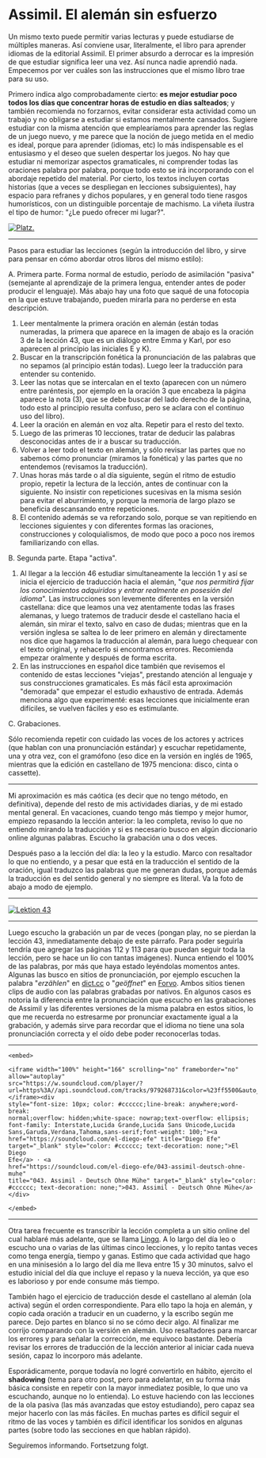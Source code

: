 # Assimil. El alemán sin esfuerzo


Un mismo texto puede permitir varias lecturas y puede estudiarse de múltiples
maneras. Así conviene usar, literalmente, el libro para aprender idiomas de la
editorial Assimil. El primer absurdo a derrocar es la impresión de que estudiar
significa leer una vez. Así nunca nadie aprendió nada. Empecemos por ver cuáles
son las instrucciones que el mismo libro trae para su uso.

Primero indica algo comprobadamente cierto: **es mejor estudiar poco
todos los días que concentrar horas de estudio en días salteados**; y
también recomienda no forzarnos, evitar considerar esta actividad como
un trabajo y no obligarse a estudiar si estamos mentalmente cansados.
Sugiere estudiar con la misma atención que emplearíamos para aprender
las reglas de un juego nuevo, y me parece que la noción de juego metida
en el medio es ideal, porque para aprender (idiomas, etc) lo más
indispensable es el entusiasmo y el deseo que suelen despertar los
juegos. No hay que estudiar ni memorizar aspectos gramaticales, ni
comprender todas las oraciones palabra por palabra, porque todo esto se
irá incorporando con el abordaje repetido del material. Por cierto, los
textos incluyen cortas historias (que a veces se despliegan en lecciones
subsiguientes), hay espacio para refranes y dichos populares, y en
general todo tiene rasgos humorísticos, con un distinguible porcentaje
de machismo. La viñeta ilustra el tipo de humor: \"¿Le puedo ofrecer mi
lugar?\".

[![Platz.](https://live.staticflickr.com/65535/50909611926_a4348e35f2_b.jpg)](https://live.staticflickr.com/65535/50909611926_a4348e35f2_b.jpg)

------------------------------------------------------------------------

Pasos para estudiar las lecciones (según la introducción del libro, y
sirve para pensar en cómo abordar otros libros del mismo estilo):

A.  Primera parte. Forma normal de estudio, período de asimilación
    \"pasiva\" (semejante al aprendizaje de la primera lengua, entender
    antes de poder producir el lenguaje). Más abajo hay una foto que
    saqué de una fotocopia en la que estuve trabajando, pueden mirarla
    para no perderse en esta descripción.

   1.  Leer mentalmente la primera oración en alemán (están todas
       numeradas, la primera que aparece en la imagen de abajo es la
       oración 3 de la lección 43, que es un diálogo entre Emma y Karl,
       por eso aparecen al principio las iniciales E y K).
   2.  Buscar en la transcripción fonética la pronunciación de las
       palabras que no sepamos (al principio están todas). Luego leer
       la traducción para entender su contenido.
   3.  Leer las notas que se intercalan en el texto (aparecen con un
       número entre paréntesis, por ejemplo en la oración 3 que
       encabeza la página aparece la nota (3), que se debe buscar del
       lado derecho de la página, todo esto al principio resulta
       confuso, pero se aclara con el continuo uso del libro).
   4.  Leer la oración en alemán en voz alta. Repetir para el resto del
       texto.
   5.  Luego de las primeras 10 lecciones, tratar de deducir las
       palabras desconocidas antes de ir a buscar su traducción.
   6.  Volver a leer todo el texto en alemán, y sólo revisar las partes
       que no sabemos cómo pronunciar (miramos la fonética) y las
       partes que no entendemos (revisamos la traducción).
   7.  Unas horas más tarde o al día siguiente, según el ritmo de
       estudio propio, repetir la lectura de la lección, antes de
       continuar con la siguiente. No insistir con repeticiones
       sucesivas en la misma sesión para evitar el aburrimiento, y
       porque la memoria de largo plazo se beneficia descansando entre
       repeticiones.
   8.  El contenido además se va reforzando solo, porque se van
       repitiendo en lecciones siguientes y con diferentes formas las
       oraciones, construcciones y coloquialismos, de modo que poco a
       poco nos iremos familiarizando con ellas.

B.  Segunda parte. Etapa \"activa\".

   1.  Al llegar a la lección 46 estudiar simultaneamente la lección 1
       y así se inicia el ejercicio de traducción hacia el alemán,
       \"*que nos permitirá fijar los conocimientos adquiridos y entrar
       realmente en posesión del idioma*\". Las instrucciones son
       levemente diferentes en la versión castellana: dice que leamos
       una vez atentamente todas las frases alemanas, y luego tratemos
       de traducir desde el castellano hacia el alemán, sin mirar el
       texto, salvo en caso de dudas; mientras que en la versión
       inglesa se saltea lo de leer primero en alemán y directamente
       nos dice que hagamos la traducción al alemán, para luego
       chequear con el texto original, y rehacerlo si encontramos
       errores. Recomienda empezar oralmente y después de forma
       escrita.
   2.  En las instrucciones en español dice también que revisemos el
       contenido de estas lecciones \"viejas\", prestando atención al
       lenguaje y sus construcciones gramaticales. Es más fácil esta
       aproximación \"demorada\" que empezar el estudio exhaustivo de
       entrada. Además menciona algo que experimenté: esas lecciones
       que inicialmente eran difíciles, se vuelven fáciles y eso es
       estimulante.

C.  Grabaciones.

   Sólo recomienda repetir con cuidado las voces de los actores y
   actrices (que hablan con una pronunciación estándar) y escuchar
   repetidamente, una y otra vez, con el gramófono (eso dice en la
   versión en inglés de 1965, mientras que la edición en castellano de
   1975 menciona: disco, cinta o cassette).

------------------------------------------------------------------------

Mi aproximación es más caótica (es decir que no tengo método, en
definitiva), depende del resto de mis actividades diarias, y de mi
estado mental general. En vacaciones, cuando tengo más tiempo y mejor
humor, empiezo repasando la lección anterior: la leo completa, reviso lo
que no entiendo mirando la traducción y si es necesario busco en algún
diccionario online algunas palabras. Escucho la grabación una o dos
veces.

Después paso a la lección del día: la leo y la estudio. Marco con
resaltador lo que no entiendo, y a pesar que está en la traducción el
sentido de la oración, igual traduzco las palabras que me generan dudas,
porque además la traducción es del sentido general y no siempre es
literal. Va la foto de abajo a modo de ejemplo.

------------------------------------------------------------------------

[![Lektion 43](https://live.staticflickr.com/65535/50909467391_5cf2e0ddc8_b.jpg)](https://live.staticflickr.com/65535/50909467391_0f00311de7_o.jpg)

------------------------------------------------------------------------

Luego escucho la grabación un par de veces (pongan play, no se pierdan
la lección 43, inmediatamente debajo de este párrafo. Para poder
seguirla tendría que agregar las páginas 112 y 113 para que puedan
seguir toda la lección, pero se hace un lío con tantas imágenes). Nunca
entiendo el 100% de las palabras, por más que haya estado leyéndolas
momentos antes. Algunas las busco en sitios de pronunciación, por
ejemplo escuchen la palabra \"*erzählen*\" en
[dict.cc](https://www.dict.cc/?s=erz%C3%A4hlen) o \"*geöffnet*\" en
[Forvo](https://forvo.com/word/ge%C3%B6ffnet/#de). Ambos sitios tienen
clips de audio con las palabras grabadas por nativos. En algunos casos
es notoria la diferencia entre la pronunciación que escucho en las
grabaciones de Assimil y las diferentes versiones de la misma palabra en
estos sitios, lo que me recuerda no estresarme por pronunciar
exactamente igual a la grabación, y además sirve para recordar que el
idioma no tiene una sola pronunciación correcta y el oído debe poder
reconocerlas todas.

------------------------------------------------------------------------

```{=html}
<embed>

<iframe width="100%" height="166" scrolling="no" frameborder="no"
allow="autoplay"
src="https://w.soundcloud.com/player/?url=https%3A//api.soundcloud.com/tracks/979268731&color=%23ff5500&auto_play=false&hide_related=false&show_comments=true&show_user=true&show_reposts=false&show_teaser=true"></iframe><div
style="font-size: 10px; color: #cccccc;line-break: anywhere;word-break:
normal;overflow: hidden;white-space: nowrap;text-overflow: ellipsis;
font-family: Interstate,Lucida Grande,Lucida Sans Unicode,Lucida
Sans,Garuda,Verdana,Tahoma,sans-serif;font-weight: 100;"><a
href="https://soundcloud.com/el-diego-efe" title="Diego Efe"
target="_blank" style="color: #cccccc; text-decoration: none;">El Diego
Efe</a> · <a
href="https://soundcloud.com/el-diego-efe/043-assimil-deutsch-ohne-muhe"
title="043. Assimil - Deutsch Ohne Mühe" target="_blank" style="color:
#cccccc; text-decoration: none;">043. Assimil - Deutsch Ohne Mühe</a></div>

</embed>
```

------------------------------------------------------------------------

Otra tarea frecuente es transcribir la lección completa a un sitio
online del cual hablaré más adelante, que se llama
[Lingq](https://www.lingq.com). A lo largo del día leo o escucho una o
varias de las últimas cinco lecciones, y lo repito tantas veces como
tenga energía, tiempo y ganas. Estimo que cada actividad que hago en una
minisesión a lo largo del día me lleva entre 15 y 30 minutos, salvo el
estudio inicial del día que incluye el repaso y la nueva lección, ya que
eso es laborioso y por ende consume más tiempo.

También hago el ejercicio de traducción desde el castellano al alemán
(ola activa) según el orden correspondiente. Para ello tapo la hoja en
alemán, y copio cada oración a traducir en un cuaderno, y la escribo
según me parece. Dejo partes en blanco si no se cómo decir algo. Al
finalizar me corrijo comparando con la versión en alemán. Uso
resaltadores para marcar los errores y para señalar la corrección, me
equivoco bastante. Debería revisar los errores de traducción de la
lección anterior al iniciar cada nueva sesión, capaz lo incorporo más
adelante.

Esporádicamente, porque todavía no logré convertirlo en hábito, ejercito
el **shadowing** (tema para otro post, pero para adelantar, en su forma
más básica consiste en repetir con la mayor inmediatez posible, lo que
uno va escuchando, aunque no lo entienda). Lo estuve haciendo con las
lecciones de la ola pasiva (las más avanzadas que estoy estudiando),
pero capaz sea mejor hacerlo con las más fáciles. En muchas partes es
difícil seguir el ritmo de las voces y también es difícil identificar
los sonidos en algunas partes (sobre todo las secciones en que hablan
rápido).

Seguiremos informando. Fortsetzung folgt.

